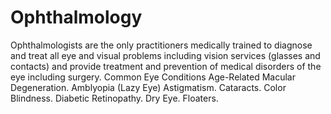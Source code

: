# Ophthalmology
Ophthalmologists are the only practitioners medically trained to diagnose and treat all eye and visual problems including vision services (glasses and contacts) and provide treatment and prevention of medical disorders of the eye including surgery.
Common Eye Conditions
    Age-Related Macular Degeneration.
    Amblyopia (Lazy Eye)
    Astigmatism.
    Cataracts.
    Color Blindness.
    Diabetic Retinopathy.
    Dry Eye.
    Floaters.

